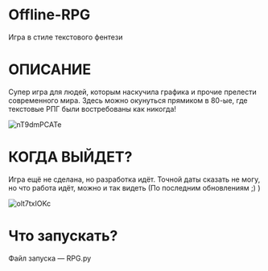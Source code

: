 # Offline-RPG
Игра в стиле текстового фентези
# ОПИСАНИЕ
Супер игра для людей, которым наскучила графика и прочие прелести современного мира. Здесь можно окунуться прямиком в 80-ые, где текстовые РПГ были востребованы как никогда!

![nT9dmPCATe](https://user-images.githubusercontent.com/86229920/174169047-5027b5f8-d630-47c5-a99e-796662fd7706.png)


# КОГДА ВЫЙДЕТ?
Игра ещё не сделана, но разработка идёт. Точной даты сказать не могу, но что работа идёт, можно и так видеть (По последним обновлениям ;) )

![olt7txIOKc](https://user-images.githubusercontent.com/86229920/174169079-58af967e-0bdd-4cfc-a119-eacde2b9d569.png)

# Что запускать?
Файл запуска — RPG.py
